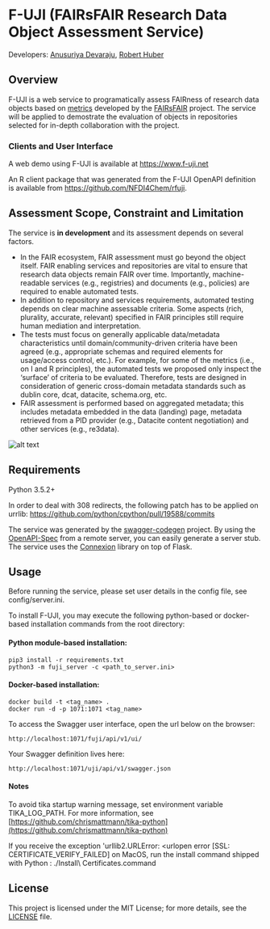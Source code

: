 # F-UJI (FAIRsFAIR Research Data Object Assessment Service)
Developers: [Anusuriya Devaraju](mailto:anusuriya.devaraju@googlemail.com), [Robert Huber](mailto:rhuber@marum.de)

## Overview
F-UJI is a web service to programatically assess FAIRness of research data objects based on [metrics](https://doi.org/10.5281/zenodo.3775793) developed by the [FAIRsFAIR](https://www.fairsfair.eu/) project. 
The service will be applied to demostrate the evaluation of objects in repositories selected for in-depth collaboration with the project.  

### Clients and User Interface

A web demo using F-UJI is available at https://www.f-uji.net

An R client package that was generated from the F-UJI OpenAPI definition is available from https://github.com/NFDI4Chem/rfuji.

## Assessment Scope, Constraint and Limitation
The service is **in development** and its assessment depends on several factors. 
- In the FAIR ecosystem, FAIR assessment must go beyond the object itself. FAIR enabling services and repositories are vital to ensure that research data objects remain FAIR over time. Importantly, machine-readable services (e.g., registries) and documents (e.g., policies) are required to enable automated tests. 
- In addition to repository and services requirements, automated testing depends on clear machine assessable criteria. Some aspects (rich, plurality, accurate, relevant) specified in FAIR principles still require human mediation and interpretation. 
- The tests must focus on generally applicable data/metadata characteristics until domain/community-driven criteria have been agreed (e.g., appropriate schemas and required elements for usage/access control, etc.). For example, for some of the metrics (i.e., on I and R principles), the automated tests we proposed only inspect the ‘surface’ of criteria to be evaluated. Therefore, tests are designed in consideration of generic cross-domain metadata standards such as dublin core, dcat, datacite, schema.org, etc.
- FAIR assessment is performed based on aggregated metadata; this includes metadata embedded in the data (landing) page, metadata retrieved from a PID provider (e.g., Datacite content negotiation) and other services (e.g., re3data).

![alt text](https://github.com/pangaea-data-publisher/fuji/blob/master/fuji_server/static/main.png?raw=true)

## Requirements
Python 3.5.2+

In order to deal with 308 redirects, the following patch has to be applied on urrlib:
https://github.com/python/cpython/pull/19588/commits

The service was generated by the [swagger-codegen](https://github.com/swagger-api/swagger-codegen) project. By using the
[OpenAPI-Spec](https://github.com/swagger-api/swagger-core/wiki) from a remote server, you can easily generate a server stub.  
The service uses the [Connexion](https://github.com/zalando/connexion) library on top of Flask.

## Usage
Before running the service, please set user details in the config file, see config/server.ini.

To install F-UJI, you may execute the following python-based or docker-based installation commands from the root directory:

#### Python module-based installation:
```
pip3 install -r requirements.txt
python3 -m fuji_server -c <path_to_server.ini>
```

#### Docker-based installation:
```
docker build -t <tag_name> .
docker run -d -p 1071:1071 <tag_name>
```

To access the Swagger  user interface, open the url below on the browser:

```
http://localhost:1071/fuji/api/v1/ui/
```

Your Swagger definition lives here:

```
http://localhost:1071/uji/api/v1/swagger.json
```


#### Notes

To avoid tika startup warning message, set environment variable TIKA_LOG_PATH. For more information, see [https://github.com/chrismattmann/tika-python](https://github.com/chrismattmann/tika-python)

If you receive the exception 'urllib2.URLError: <urlopen error [SSL: CERTIFICATE_VERIFY_FAILED] on MacOS, run the install command shipped with Python :
./Install\ Certificates.command


## License
This project is licensed under the MIT License; for more details, see the [LICENSE](https://github.com/pangaea-data-publisher/fuji/blob/master/LICENSE) file.

